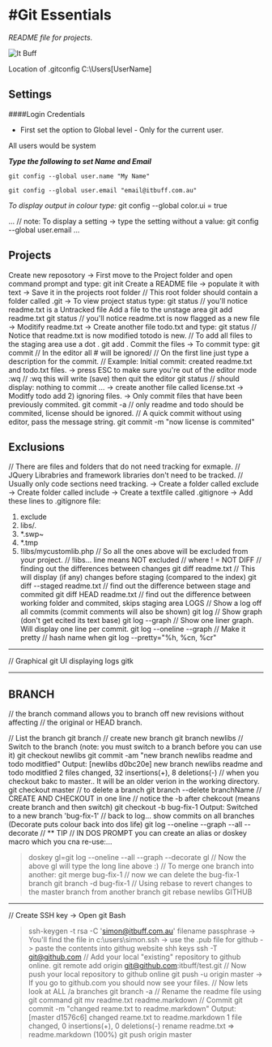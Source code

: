 #Git Essentials
==================

*README file for projects.*

![It Buff](http://www.itbuff.com.au/images/logo.png)

Location of .gitconfig
C:\Users\[UserName]

Settings 
--------
####Login Credentials

* First set the option to Global level - Only for the current user.
  
All users would be system
  
_**Type the following to set Name and Email**_ 
	
    git config --global user.name "My Name"
	
    git config --global user.email "email@itbuff.com.au"
	
*To display output in colour type:*
    git config --global color.ui = true

...
// note: To display a setting 
-> type the setting without a value:
git config --global user.email
...

Projects
--------
Create new reposotory
-> First move to the Project folder and open command prompt and type:
git init
Create a README file 
-> populate it with text
-> Save it in the projects root folder 
// This root folder should contain a folder called .git
-> To view project status type:
git status
// you'll notice readme.txt is a Untracked file
Add a file to the unstage area
git add readme.txt
git status
// you'll notice readme.txt is now flagged as a new file
-> Moditify readme.txt
-> Create another file todo.txt and type:
git status
// Notice that readme.txt is now modified totodo is new.
// To add all files to the staging area use a dot .
git add .
Commit the files
-> To commit type:
git commit
// In the editor all # will be ignored/
// On the first line just type a description for the commit.
// Example: Initial commit: created readme.txt and todo.txt files.
-> press ESC to make sure you're out of the editor mode
:wq
// :wq this will write (save) then quit the editor
git status
// should display: nothing to commit ...
-> create another file called license.txt
-> Moditfy todo add 2) ignoring files.
-> Only commit files that have been previously commited.
git commit -a
// only readme and todo should be commited, license should be ignored.
// A quick commit without using editor, pass the message string.
git commit -m "now license is commited"

Exclusions
----------
// There are files and folders that do not need tracking for exmaple.
// JQuery Librabries and framework libraries don't need to be tracked.
// Usually only code sections need tracking.
-> Create a folder called exclude
-> Create folder called include
-> Create a textfile called .gitignore
-> Add these lines to .gitignore file:
1. exclude
2. libs/*.*
3. *.swp~
4. *.tmp
5. !libs/mycustomlib.php
// So all the ones above will be excluded from your project.
// !libs... line means NOT excluded
// where ! = NOT
DIFF
// finding out the differences between changes
git diff readme.txt
// This will display (if any) changes before staging (compared to the index)
git diff --staged readme.txt
// find out the difference between stage and commited
git diff HEAD readme.txt
// find out the difference between working folder and commited, skips staging area
LOGS
// Show a log off all commits (commit comments will also be shown)
git log
// Show graph (don't get ecited its text base)
git log --graph
// Show one liner graph. Will display one line per commit.
git log --oneline --graph
// Make it pretty
//               hash name when
git log --pretty="%h, %cn, %cr"
****
// Graphical git UI displaying logs
gitk  
****
BRANCH
------
// the branch command allows you to branch off new revisions without affecting 
// the original or HEAD branch.

// List the branch
git branch
// create new branch
git branch newlibs
// Switch to the branch (note: you must switch to a branch before you can use it)
git checkout newlibs
git commit -am "new branch newlibs readme and todo moditfied"
Output:
[newlibs d0bc20e] new branch newlibs readme and todo moditfied
2 files changed, 32 insertions(+), 8 deletions(-)
// when you checkout bakc to master.. It will be an older verion in the working directory.
git checkout master
// to delete a branch
git branch --delete branchName
// CREATE AND CHECKOUT in one line
// notice the -b after chekcout (means create branch and then switch)
git checkout -b bug-fix-1
Output:
Switched to a new branch 'bug-fix-1'
// back to log... show commits on all branches (Decorate puts colour back into dos life)
git log --oneline --graph --all --decorate
// ** TIP
// IN DOS PROMPT you can create an alias or doskey macro which you cna re-use:...
> doskey gl=git log --oneline --all --graph --decorate
> gl
// Now the above gl will type the long line above :)
// To merge one branch into another:
git merge bug-fix-1
// now we can delete the bug-fix-1 branch
git branch -d bug-fix-1
// Using rebase to revert changes to the master branch from another branch
git rebase newlibs
GITHUB
------
// Create SSH key
-> Open git Bash
 > ssh-keygen -t rsa -C 'simon@itbuff.com.au'
> filename
> passphrase
-> You'll find the file in c:\users\simon\.ssh
-> use the .pub file for github
-> paste the contents into githug website shh keys
 > ssh -T git@github.com
 // Add your local "existing" repository to github online.
 > git remote add origin git@github.com:itbuff/test.git
 // Now push your local repository to github online
 > git push -u origin master
-> If you go to github.com you should now see your files.
// Now lets look at ALL /a branches
 > git branch -a
// Rename the readme file using git command 
 > git mv readme.txt readme.markdown
// Commit
 > git commit -m "changed reame.txt to readme.markdown"
Output:
[master d1576c6] changed reame.txt to readme.markdown
1 file changed, 0 insertions(+), 0 deletions(-)
rename readme.txt => readme.markdown (100%)
 > git push origin master
